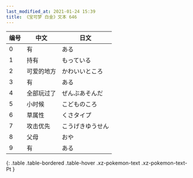 ```yaml
---
last_modified_at: 2021-01-24 15:39
title: 《宝可梦 白金》文本 646
---
```

| 编号 | 中文 | 日文 |
| ---- | ---- | ---- |
| 0 | 有 | ある |
| 1 | 持有 | もっている |
| 2 | 可爱的地方 | かわいいところ |
| 3 | 有 | ある |
| 4 | 全部玩过了 | ぜんぶあそんだ |
| 5 | 小时候 | こどものころ |
| 6 | 草属性 | くさタイプ |
| 7 | 攻击优先 | こうげきゆうせん |
| 8 | 父母 | おや |
| 9 | 有 | ある |
{: .table .table-bordered .table-hover .xz-pokemon-text .xz-pokemon-text-Pt }